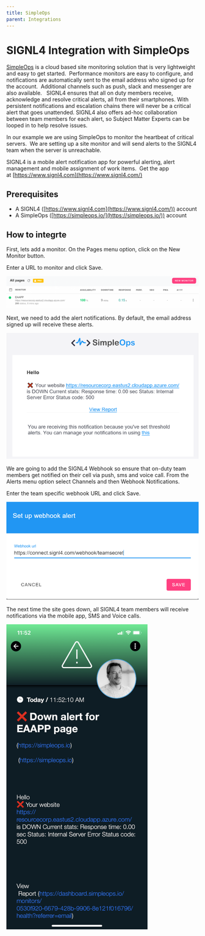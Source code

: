 ```yaml
---
title: SimpleOps
parent: Integrations
---
```


# SIGNL4 Integration with SimpleOps

[SimpleOps](https://simpleops.io/) is a cloud based site monitoring solution that is very lightweight and easy to get started.  Performance monitors are easy to configure, and notifications are automatically sent to the email address who signed up for the account.  Additional channels such as push, slack and messenger are also available.   SIGNL4 ensures that all on duty members receive, acknowledge and resolve critical alerts, all from their smartphones. With persistent notifications and escalation chains there will never be a critical alert that goes unattended. SIGNL4 also offers ad-hoc collaboration between team members for each alert, so Subject Matter Experts can be looped in to help resolve issues.

In our example we are using SimpleOps to monitor the heartbeat of critical servers.  We are setting up a site monitor and will send alerts to the SIGNL4 team when the server is unreachable.

SIGNL4 is a mobile alert notification app for powerful alerting, alert management and mobile assignment of work items.  Get the app at [https://www.signl4.com](https://www.signl4.com/)

## Prerequisites

- A SIGNL4 ([https://www.signl4.com](https://www.signl4.com/)) account
- A SimpleOps ([https://simpleops.io/](https://simpleops.io/)) account

## How to integrte

First, lets add a monitor. On the Pages menu option, click on the New Monitor button.

Enter a URL to monitor and click Save.

![SimpleOps Monitor](simpleops-monitor.png)

Next, we need to add the alert notifications. By default, the email address signed up will receive these alerts.

![SimpleOps-email](simpleops-email.png)

We are going to add the SIGNL4 Webhook so ensure that on-duty team members get notified on their cell via push, sms and voice call. From the Alerts menu option select Channels and then Webhook Notifications.

Enter the team specific webhook URL and click Save.

![SimpleOps SIGNL4 webhook](simpleops-s4-webhook.png)

The next time the site goes down, all SIGNL4 team members will receive notifications via the mobile app, SMS and Voice calls.

![SimpleOpsalert](simpleops-alert.png)
